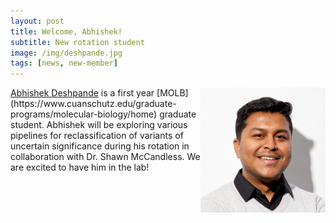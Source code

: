 ```yaml
---
layout: post
title: Welcome, Abhishek!
subtitle: New rotation student
image: /img/deshpande.jpg
tags: [news, new-member]
---
```

<img align="right" src="/img/deshpande.jpg" style="width:200px !important;height:200px !important;" />
<a href="/docs/deshpande-cv.pdf">Abhishek Deshpande</a> is a first year [MOLB](https://www.cuanschutz.edu/graduate-programs/molecular-biology/home) graduate student. Abhishek will be exploring various pipelines for reclassification of variants of uncertain significance during his rotation in collaboration with Dr. Shawn McCandless. We are excited to have him in the lab! 
<br>
<br>


